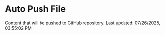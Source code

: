 # Auto Push File

Content that will be pushed to GitHub repository.
Last updated: 07/26/2025, 03:55:02 PM
